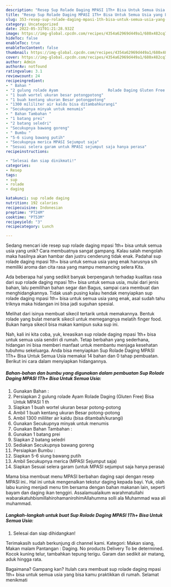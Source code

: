 ```yaml
---
description: "Resep Sup Rolade Daging MPASI 1Th+ Bisa Untuk Semua Usia yang Lezat Sekali"
title: "Resep Sup Rolade Daging MPASI 1Th+ Bisa Untuk Semua Usia yang Lezat Sekali"
slug: 353-resep-sup-rolade-daging-mpasi-1th-bisa-untuk-semua-usia-yang-lezat-sekali
category: Uncategorized
date: 2022-05-31T01:21:28.932Z
image: https://img-global.cpcdn.com/recipes/4354a62969d449a1/680x482cq70/sup-rolade-daging-mpasi-1th-bisa-untuk-semua-usia-foto-resep-utama.jpg
hideToc: false
enableToc: true
enableTocContent: false
thumbnail: https://img-global.cpcdn.com/recipes/4354a62969d449a1/680x482cq70/sup-rolade-daging-mpasi-1th-bisa-untuk-semua-usia-foto-resep-utama.jpg
cover: https://img-global.cpcdn.com/recipes/4354a62969d449a1/680x482cq70/sup-rolade-daging-mpasi-1th-bisa-untuk-semua-usia-foto-resep-utama.jpg
author: Admin
authorAv: notfound
ratingvalue: 3.1
reviewcount: 24
recipeingredient:
- " Bahan "
- "2 gulung rolade Ayam                      Rolade Daging Gluten Free Bisa Untuk MPASI 1 th"
- "1 buah wortel ukuran besar potongpotong"
- "1 buah kentang ukuran Besar potongpotong"
- "1300 mililiter air kaldu bisa ditambahkurangi"
- "Secukupnya minyak untuk menumis"
- " Bahan Tambahan "
- "1 batang prei"
- "2 batang seledri"
- "Secukupnya bawang goreng"
- " Bumbu "
- "5-6 siung bawang putih"
- "Secukupnya merica MPASI Sejumput saja"
- "Sesuai selera garam untuk MPASI sejumput saja hanya perasa"
recipeinstructions:

- "Selesai dan siap dinikmati!"
categories:
- Resep
tags:
- sup
- rolade
- daging

katakunci: sup rolade daging 
nutrition: 192 calories
recipecuisine: Indonesian
preptime: "PT24M"
cooktime: "PT53M"
recipeyield: "3"
recipecategory: Lunch

---
```





Sedang mencari ide resep sup rolade daging mpasi 1th+ bisa untuk semua usia yang unik? Cara membuatnya sangat gampang. Kalau salah mengolah maka hasilnya akan hambar dan justru cenderung tidak enak. Padahal sup rolade daging mpasi 1th+ bisa untuk semua usia yang enak harusnya sih memiliki aroma dan cita rasa yang mampu memancing selera Kita.





Ada beberapa hal yang sedikit banyak berpengaruh terhadap kualitas rasa dari sup rolade daging mpasi 1th+ bisa untuk semua usia, mulai dari jenis bahan, lalu pemilihan bahan segar dan Bagus, sampai cara membuat dan menghidangkannya. Tidak usah pusing kalau hendak menyiapkan sup rolade daging mpasi 1th+ bisa untuk semua usia yang enak,      asal sudah tahu triknya maka hidangan ini bisa jadi suguhan spesial.














Melihat dari isinya membuat sikecil tertarik untuk memakannya. Bentuk rolade yang bulat menarik sikecil untuk memegangnya melatih finger food. Bukan hanya sikecil bisa makan kamipun suka sup ini.






Nah, kali ini kita coba, yuk, kreasikan sup rolade daging mpasi 1th+ bisa untuk semua usia sendiri di rumah. Tetap berbahan yang sederhana, hidangan ini bisa memberi manfaat untuk membantu menjaga kesehatan tubuhmu sekeluarga. Anda bisa menyiapkan Sup Rolade Daging MPASI 1Th+ Bisa Untuk Semua Usia memakai 14 bahan dan 0 tahap pembuatan. Berikut ini cara dalam menyiapkan hidangannya.

<!--inarticleads1-->

##### Bahan-bahan dan bumbu yang digunakan dalam pembuatan Sup Rolade Daging MPASI 1Th+ Bisa Untuk Semua Usia:

1. Gunakan  Bahan :
1. Persiapkan 2 gulung rolade Ayam                      Rolade Daging (Gluten Free) Bisa Untuk MPASI 1 th
1. Siapkan 1 buah wortel ukuran besar potong-potong
1. Ambil 1 buah kentang ukuran Besar potong-potong
1. Ambil 1300 mililiter air kaldu (bisa ditambah/kurangi)
1. Gunakan Secukupnya minyak untuk menumis
1. Gunakan  Bahan Tambahan :
1. Gunakan 1 batang prei
1. Siapkan 2 batang seledri
1. Sediakan Secukupnya bawang goreng
1. Persiapkan  Bumbu :
1. Siapkan 5-6 siung bawang putih
1. Ambil Secukupnya merica (MPASI Sejumput saja)
1. Siapkan Sesuai selera garam (untuk MPASI sejumput saja hanya perasa)


Mama bisa membuat menu MPASI berbahan daging sapi dengan resep MPASI ini.. Hal ini untuk mengenalkan tekstur daging kepada bayi. Yuk, olah labu kuning menjadi menu tim bersama dengan bahan makanan lain, seperti bayam dan daging ikan tenggiri. Assalamualaikum warahmatullahi wabarakatuhbismillahirohamanirohimAllahumma solli ala Muhammad waa ali muhammad. 

<!--inarticleads2-->

##### Langkah-langkah untuk buat Sup Rolade Daging MPASI 1Th+ Bisa Untuk Semua Usia:


1. Selesai dan siap dihidangkan!

Terimakasih sudah berkunjung di channel kami. Kategori: Makan siang, Makan malam Pantangan : Daging. No products Delivery To be determined. Kocok kuning telur, tambahkan tepung terigu. Garam dan sedikit air matang, aduk hingga rata. 

Bagaimana? Gampang kan? Itulah cara membuat sup rolade daging mpasi 1th+ bisa untuk semua usia yang bisa kamu praktikkan di rumah. Selamat menikmati
